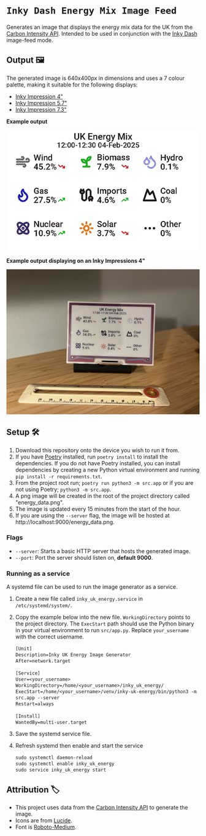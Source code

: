 # `Inky Dash Energy Mix Image Feed`

Generates an image that displays the energy mix data for the UK from
the [Carbon Intensity API](https://api.carbonintensity.org.uk/generation). Intended to be used in conjunction with
the [Inky Dash](https://github.com/r-rayns/inky_dash) image-feed mode.

## Output 🖼️

The generated image is 640x400px in dimensions and uses a 7 colour palette, making it suitable for the following
displays:

- [Inky Impression 4"](https://shop.pimoroni.com/products/inky-impression-4?variant=39599238807635)
- [Inky Impression 5.7"](https://shop.pimoroni.com/products/inky-impression-5-7?variant=32298701324371)
- [Inky Impression 7.3"](https://shop.pimoroni.com/products/inky-impression-7-3?variant=40512683376723)

**Example output**

![Example output](./example.png)

**Example output displaying on an Inky Impressions 4"**

![Photo of the output displaying on an Inky Impression 4"](./inky-impression.jpg)

## Setup 🛠️

1. Download this repository onto the device you wish to run it from.
2. If you have [Poetry](https://python-poetry.org/) installed, run `poetry install` to install the dependencies. If you
   do not have Poetry installed, you can install dependencies by creating a new Python virtual environment and running
   `pip install -r requirements.txt`.
3. From the project root run; `poetry run python3 -m src.app` or if you are not using Poetry; `python3 -m src.app`.
4. A png image will be created in the root of the project directory called "energy_data.png".
5. The image is updated every 15 minutes from the start of the hour.
6. If you are using the `--server` flag, the image will be hosted at http://localhost:9000/energy_data.png.

### Flags

- `--server`: Starts a basic HTTP server that hosts the generated image.
- `--port`: Port the server should listen on, **default 9000**.

### Running as a service

A systemd file can be used to run the image generator as a service.

1. Create a new file called `inky_uk_energy.service` in `/etc/systemd/system/`.

2. Copy the example below into the new file. `WorkingDirectory` points to the project directory. The `ExecStart` path
   should use the Python binary in your virtual environment to run `src/app.py`. Replace `your_username` with the
   correct
   username.

   ```
   [Unit]
   Description=Inky UK Energy Image Generator
   After=network.target

   [Service]
   User=<your_username>
   WorkingDirectory=/home/<your_username>/inky_uk_energy/
   ExecStart=/home/<your_username>/venv/inky-uk-energy/bin/python3 -m src.app --server
   Restart=always

   [Install]
   WantedBy=multi-user.target
   ```

3. Save the systemd service file.

4. Refresh systemd then enable and start the service

   ```
   sudo systemctl daemon-reload
   sudo systemctl enable inky_uk_energy
   sudo service inky_uk_energy start
   ```

## Attribution 🏷️

- This project uses data from the [Carbon Intensity API](https://api.carbonintensity.org.uk/generation) to generate the
  image.
- Icons are from [Lucide](https://lucide.dev/license).
- Font is [Roboto-Medium](https://fonts.google.com/specimen/Roboto/license).
